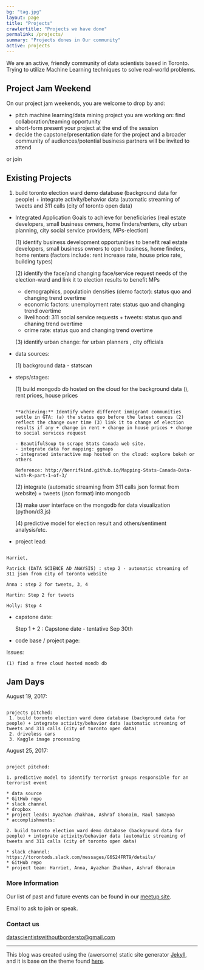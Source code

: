 ```yaml
---
bg: "tag.jpg"
layout: page
title: "Projects"
crawlertitle: "Projects we have done"
permalink: /projects/
summary: "Projects dones in Our community"
active: projects
---
```


We are an active, friendly community of data scientists based in Toronto. Trying to utilize Machine Learning techniques to solve real-world problems. 

Project Jam Weekend
---
On our project jam weekends, you are welcome to drop by and:

* pitch machine learning/data mining project you are working on: find collaboration/teaming opportunity
* short-form present your project at the end of the session
* decide the capstone/presentation date for the project and a broader community of audiences/potential business partners will be invited to attend 

or join 

Existing Projects
---

1. build toronto election ward demo database (background data for people) + integrate activity/behavior data (automatic streaming of tweets and 311 calls (city of toronto open data)

  * Integrated Application Goals to achieve for beneficiaries (real estate developers, small business owners, home finders/renters, city urban planning, city social service providers, MPs-election)
    
    (1) identify business development opportunities to benefit real estate developers, small business owners to open business, home finders, home renters (factors include: rent increase rate, house price rate, building types)
    
    (2) identify the face/and changing face/service request needs of the election-ward and link it to election results to benefit MPs
      - demographics, populatioin densities (demo factor): status quo and changing trend overtime
      - economic factors: unemployment rate: status quo and changing trend overtime
      - livelihood: 311 social service requests + tweets: status quo and chaning trend overtime
      - crime rate: status quo and changing trend overtime
    
    (3) identify urban change: for urban planners , city officials
  
  * data sources:
  
    (1) background data - statscan 
    
  * steps/stages: 
  
    (1) build mongodb db hosted on the cloud for the background data (), rent prices, house prices 
    
    ```
    
    **achieving:** Identify where different immigrant communities settle in GTA: (a) the status quo before the latest cencus (2) reflect the change over time (3) link it to change of election results if any + change in rent + change in house prices + change to social services request 
    
    - BeautifulSoup to scrape Stats Canada web site.
    - integrate data for mapping: ggmaps
    - integrated interactive map hosted on the cloud: explore bokeh or others
    
    Reference: http://benrifkind.github.io/Mapping-Stats-Canada-Data-with-R-part-1-of-3/
    
    ```
    
    (2) integrate (automatic streaming from 311 calls json format from website) + tweets (json format) into mongodb
    
    (3) make user interface on the mongodb for data visualization (python/d3.js)
    
    (4) predictive model for election result and others/sentiment analysis/etc.  

  * project lead: 
  
  ``` 
  
  Harriet,  
  
  Patrick (DATA SCIENCE AD ANAYSIS) : step 2 - automatic streaming of 311 json from city of toronto website
  
  Anna : step 2 for tweets, 3, 4 
  
  Martin: Step 2 for tweets 
  
  Holly: Step 4
  
  ```
    
    
  * capstone date:
  
    Step 1 + 2 : Capstone date - tentative Sep 30th
  
  * code base / project page:
  
  Issues:
  
    (1) find a free cloud hosted mondb db
  


Jam Days 
---
August 19, 2017:

```

projects pitched:
 1. build toronto election ward demo database (background data for people) + integrate activity/behavior data (automatic streaming of tweets and 311 calls (city of toronto open data)
 2. driveless cars
 3. Kaggle image processing

```

August 25, 2017:

```

project pitched:

1. predictive model to identify terrorist groups responsible for an terrorist event

* data source
* GitHub repo
* slack channel
* dropbox
* project leads: Ayazhan Zhakhan, Ashraf Ghonaim, Raul Samayoa
* accomplishments: 

2. build toronto election ward demo database (background data for people) + integrate activity/behavior data (automatic streaming of tweets and 311 calls (city of toronto open data)

* slack channel: https://torontods.slack.com/messages/G6S24FRT9/details/
* GitHub repo
* project team: Harriet, Anna, Ayazhan Zhakhan, Ashraf Ghonaim

```

### More Information

Our list of past and future events can be found in our [meetup site](https://www.meetup.com/Toronto-Machine-Learning-Book-Club/).

Email to ask to join or speak.



### Contact us

[datascientistswithoutbordersto@gmail.com](mailto:datascientistswithoutbordersto@gmail.com)



----

This blog was created using the (awersome) static site generator [Jekyll][jekyll], and it is base on the theme found [here][jekyll-new].

[jekyll-new]: https://github.com/jglovier/jekyll-new
[jekyll]: http://jekyllrb.com/
